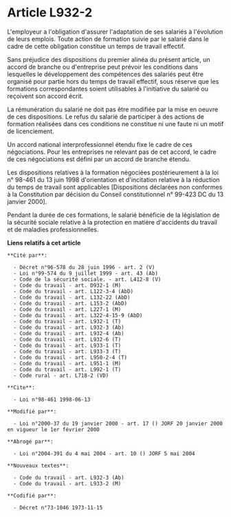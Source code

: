 # Article L932-2

L'employeur a l'obligation d'assurer l'adaptation de ses salariés à l'évolution de leurs emplois. Toute action de formation
suivie par le salarié dans le cadre de cette obligation constitue un temps de travail effectif.

Sans préjudice des dispositions du premier alinéa du présent article, un accord de branche ou d'entreprise peut prévoir les
conditions dans lesquelles le développement des compétences des salariés peut être organisé pour partie hors du temps de
travail effectif, sous réserve que les formations correspondantes soient utilisables à l'initiative du salarié ou reçoivent
son accord écrit.

La rémunération du salarié ne doit pas être modifiée par la mise en oeuvre de ces dispositions. Le refus du salarié de
participer à des actions de formation réalisées dans ces conditions ne constitue ni une faute ni un motif de licenciement.

Un accord national interprofessionnel étendu fixe le cadre de ces négociations. Pour les entreprises ne relevant pas de cet
accord, le cadre de ces négociations est défini par un accord de branche étendu.

Les dispositions relatives à la formation négociées postérieurement à la loi n° 98-461 du 13 juin 1998 d'orientation et
d'incitation relative à la réduction du temps de travail sont applicables [Dispositions déclarées non conformes à la
Constitution par décision du Conseil constitutionnel n° 99-423 DC du 13 janvier 2000].

Pendant la durée de ces formations, le salarié bénéficie de la législation de la sécurité sociale relative à la protection en
matière d'accidents du travail et de maladies professionnelles.

**Liens relatifs à cet article**

	**Cité par**:

	  - Décret n°96-578 du 28 juin 1996 - art. 2 (V)
	  - Loi n°99-574 du 9 juillet 1999 - art. 43 (Ab)
	  - Code de la sécurité sociale. - art. L412-8 (V)
	  - Code du travail - art. D932-1 (M)
	  - Code du travail - art. L122-3-4 (AbD)
	  - Code du travail - art. L132-22 (AbD)
	  - Code du travail - art. L153-2 (AbD)
	  - Code du travail - art. L227-1 (M)
	  - Code du travail - art. L322-4-15-9 (AbD)
	  - Code du travail - art. L932-1 (T)
	  - Code du travail - art. L932-3 (Ab)
	  - Code du travail - art. L932-4 (Ab)
	  - Code du travail - art. L932-6 (T)
	  - Code du travail - art. L933-1 (T)
	  - Code du travail - art. L933-3 (T)
	  - Code du travail - art. L950-2-4 (T)
	  - Code du travail - art. L951-1 (M)
	  - Code du travail - art. L992-1 (T)
	  - Code rural - art. L718-2 (VD)

	**Cite**:

	  - Loi n°98-461 1998-06-13

	**Modifié par**:

	  - Loi n°2000-37 du 19 janvier 2000 - art. 17 () JORF 20 janvier 2000 en vigueur le 1er février 2000

	**Abrogé par**:

	  - Loi n°2004-391 du 4 mai 2004 - art. 10 () JORF 5 mai 2004

	**Nouveaux textes**:

	  - Code du travail - art. L932-3 (Ab)
	  - Code du travail - art. L933-2 (M)

	**Codifié par**:

	  - Décret n°73-1046 1973-11-15
